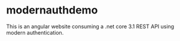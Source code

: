# modernauthdemo
This is an angular website consuming a .net core 3.1 REST API using modern authentication.
